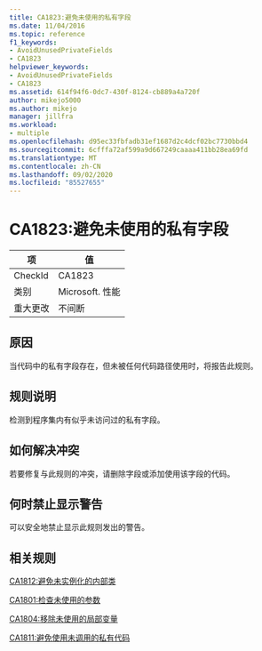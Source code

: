 ```yaml
---
title: CA1823:避免未使用的私有字段
ms.date: 11/04/2016
ms.topic: reference
f1_keywords:
- AvoidUnusedPrivateFields
- CA1823
helpviewer_keywords:
- AvoidUnusedPrivateFields
- CA1823
ms.assetid: 614f94f6-0dc7-430f-8124-cb889a4a720f
author: mikejo5000
ms.author: mikejo
manager: jillfra
ms.workload:
- multiple
ms.openlocfilehash: d95ec33fbfadb31ef1687d2c4dcf02bc7730bbd4
ms.sourcegitcommit: 6cfffa72af599a9d667249caaaa411bb28ea69fd
ms.translationtype: MT
ms.contentlocale: zh-CN
ms.lasthandoff: 09/02/2020
ms.locfileid: "85527655"
---
```

# <a name="ca1823-avoid-unused-private-fields"></a>CA1823:避免未使用的私有字段

|项|值|
|-|-|
|CheckId|CA1823|
|类别|Microsoft. 性能|
|重大更改|不间断|

## <a name="cause"></a>原因
当代码中的私有字段存在，但未被任何代码路径使用时，将报告此规则。

## <a name="rule-description"></a>规则说明
检测到程序集内有似乎未访问过的私有字段。

## <a name="how-to-fix-violations"></a>如何解决冲突
若要修复与此规则的冲突，请删除字段或添加使用该字段的代码。

## <a name="when-to-suppress-warnings"></a>何时禁止显示警告
可以安全地禁止显示此规则发出的警告。

## <a name="related-rules"></a>相关规则
[CA1812:避免未实例化的内部类](../code-quality/ca1812.md)

[CA1801:检查未使用的参数](../code-quality/ca1801.md)

[CA1804:移除未使用的局部变量](../code-quality/ca1804.md)

[CA1811:避免使用未调用的私有代码](../code-quality/ca1811.md)
